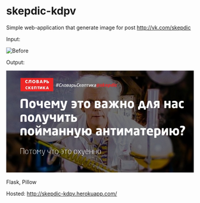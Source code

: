 # skepdic-kdpv

Simple web-application that generate image for post http://vk.com/skepdic


Input:


![Before](https://image.ibb.co/nOQCtv/smrhhh.jpg)


Output:



![After](https://github.com/honeypy/skepdic-kdpv/blob/master/static/example.jpg)


Flask, Pillow



Hosted: http://skepdic-kdpv.herokuapp.com/



